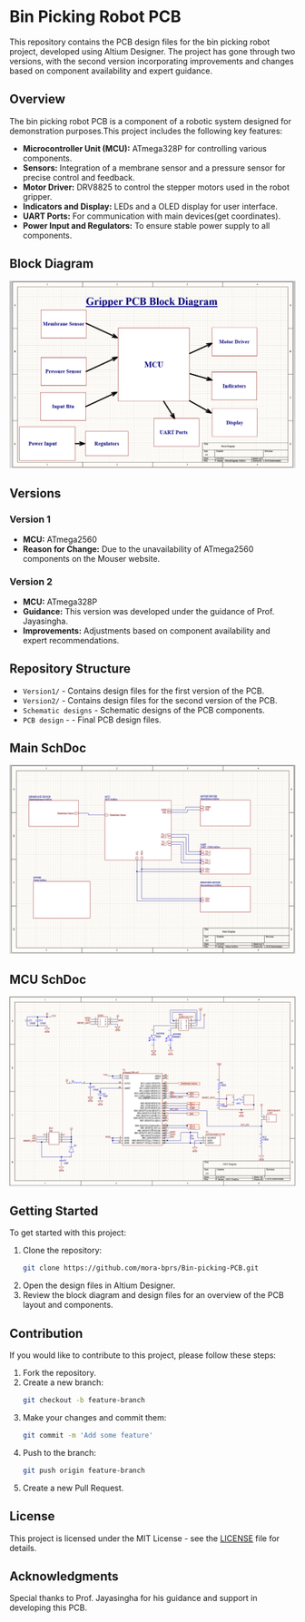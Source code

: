 # Bin Picking Robot PCB

This repository contains the PCB design files for the bin picking robot project, developed using Altium Designer. The project has gone through two versions, with the second version incorporating improvements and changes based on component availability and expert guidance.

## Overview

The bin picking robot PCB is a component of a robotic system designed for demonstration purposes.This project includes the following key features:

- **Microcontroller Unit (MCU):** ATmega328P for controlling various components.
- **Sensors:**  Integration of a membrane sensor and a pressure sensor for precise control and feedback.
- **Motor Driver:** DRV8825 to control the stepper motors used in the robot gripper.
- **Indicators and Display:**  LEDs and a OLED display for user interface.
- **UART Ports:** For communication with main devices(get coordinates).
- **Power Input and Regulators:** To ensure stable power supply to all components.

## Block Diagram

![Block Diagram](https://github.com/mora-bprs/Bin-picking-PCB/blob/main/Schematic%20Design/Block%20Diagram.png)

## Versions

### Version 1
- **MCU:** ATmega2560
- **Reason for Change:** Due to the unavailability of ATmega2560 components on the Mouser website.

### Version 2
- **MCU:** ATmega328P
- **Guidance:** This version was developed under the guidance of Prof. Jayasingha.
- **Improvements:** Adjustments based on component availability and expert recommendations.

## Repository Structure

- `Version1/` - Contains design files for the first version of the PCB.
- `Version2/` - Contains design files for the second version of the PCB.
- `Schematic designs` - Schematic designs of the PCB components.
- `PCB design` - - Final PCB design files.

## Main SchDoc
![main](https://github.com/mora-bprs/Bin-picking-PCB/blob/main/Schematic%20Design/Main%20SchDoc.png)

## MCU SchDoc
![mcu](https://github.com/mora-bprs/Bin-picking-PCB/blob/main/Schematic%20Design/MCU%20SchDoc.png)


## Getting Started

To get started with this project:

1. Clone the repository:
    ```sh
    git clone https://github.com/mora-bprs/Bin-picking-PCB.git
    ```
2. Open the design files in Altium Designer.
3. Review the block diagram and design files for an overview of the PCB layout and components.

## Contribution

If you would like to contribute to this project, please follow these steps:

1. Fork the repository.
2. Create a new branch:
    ```sh
    git checkout -b feature-branch
    ```
3. Make your changes and commit them:
    ```sh
    git commit -m 'Add some feature'
    ```
4. Push to the branch:
    ```sh
    git push origin feature-branch
    ```
5. Create a new Pull Request.

## License

This project is licensed under the MIT License - see the [LICENSE](LICENSE) file for details.

## Acknowledgments

Special thanks to Prof. Jayasingha for his guidance and support in developing this PCB.
